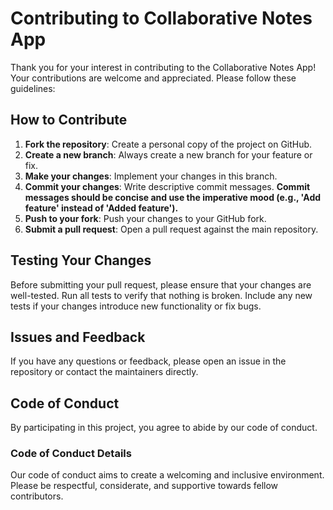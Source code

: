 # Contributing to Collaborative Notes App

Thank you for your interest in contributing to the Collaborative Notes App! Your contributions are welcome and appreciated. Please follow these guidelines:

## How to Contribute
1. **Fork the repository**: Create a personal copy of the project on GitHub.
2. **Create a new branch**: Always create a new branch for your feature or fix.
3. **Make your changes**: Implement your changes in this branch.
4. **Commit your changes**: Write descriptive commit messages. **Commit messages should be concise and use the imperative mood (e.g., 'Add feature' instead of 'Added feature').**
5. **Push to your fork**: Push your changes to your GitHub fork.
6. **Submit a pull request**: Open a pull request against the main repository.

## Testing Your Changes
Before submitting your pull request, please ensure that your changes are well-tested. Run all tests to verify that nothing is broken. Include any new tests if your changes introduce new functionality or fix bugs.

## Issues and Feedback
If you have any questions or feedback, please open an issue in the repository or contact the maintainers directly.

## Code of Conduct
By participating in this project, you agree to abide by our code of conduct.

### Code of Conduct Details
Our code of conduct aims to create a welcoming and inclusive environment. Please be respectful, considerate, and supportive towards fellow contributors.